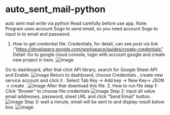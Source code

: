 # auto_sent_mail-python
auto sent mail write via python
Read carefully before use app.
Note: Program uses account Sogo to send email, so you need account Sogo to input in to email 
and password.
1. How to get credential file:
Credentials, for detail, can see post via link :”https://developers.google.com/workspace/guides/create-credentials”
Detail:
Go to google cloud console, login with account google and create new project in here.
![image](https://github.com/botsamqntdata/auto_sent_mail-python/assets/128407982/47f47af8-6937-467a-b475-20beee0b28ca)

Go to dashboard, after that click API library, search for Google Sheet API and Enable.
![image](https://github.com/botsamqntdata/auto_sent_mail-python/assets/128407982/6dc8f04b-3a14-48a7-aeab-7954226baeac)
Return to dashboard, choose Credentials , create new service account and click it .
Select Tab Key -> Add key -> New Key-> JSON -> create .
![image](https://github.com/botsamqntdata/auto_sent_mail-python/assets/128407982/9f3008f5-c405-4b2f-a98c-0a3b51fe297b)
After that download this file.
2.	How to run file
step 1: Click “Brower” to choose file credentials
![image](https://github.com/botsamqntdata/auto_sent_mail-python/assets/128407982/1549ad54-d98a-4782-b767-19e74152d131)
Step 2: input all value email addresses, password, sheet URL and click “Send Email” button.
![image](https://github.com/botsamqntdata/auto_sent_mail-python/assets/128407982/1263fa13-0e57-4ebc-8d71-68b0b261d150)
Step 3: wait a minute, email will be sent to and display result below box.
![image](https://github.com/botsamqntdata/auto_sent_mail-python/assets/128407982/a8d0ed13-95c6-4c87-9493-58d55f5fcb37)
